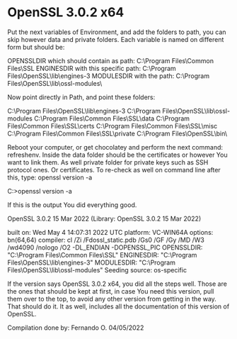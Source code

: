 # OpenSSL 3.0.2 x64

Put the next variables of Environment, and add the folders to path, you can skip however data and private folders.
Each variable is named on different form but should be:

OPENSSLDIR which should contain as path: C:\Program Files\Common Files\SSL
ENGINESDIR with this specific path: C:\Program Files\OpenSSL\lib\engines-3
MODULESDIR with the path: C:\Program Files\OpenSSL\lib\ossl-modules\

Now point directly in Path, and point these folders:

C:\Program Files\OpenSSL\lib\engines-3
C:\Program Files\OpenSSL\lib\ossl-modules
C:\Program Files\Common Files\SSL\data
C:\Program Files\Common Files\SSL\certs
C:\Program Files\Common Files\SSL\misc
C:\Program Files\Common Files\SSL\private
C:\Program Files\OpenSSL\bin\

Reboot your computer, or get chocolatey and perform the next command: refreshenv.
Inside the data folder should be the certificates or however You want to link them.
As well private folder for private keys such as SSH protocol ones. Or certificates.
To re-check as well on command line after this, type: openssl version -a


C:\>openssl version -a


If this is the output You did everything good.


OpenSSL 3.0.2 15 Mar 2022 (Library: OpenSSL 3.0.2 15 Mar 2022)


built on: Wed May 4 14:07:31 2022 UTC
platform: VC-WIN64A
options: bn(64,64)
compiler: cl /Zi /Fdossl_static.pdb /Gs0 /GF /Gy /MD /W3 /wd4090 /nologo /O2 -DL_ENDIAN -DOPENSSL_PIC
OPENSSLDIR: "C:\Program Files\Common Files\SSL"
ENGINESDIR: "C:\Program Files\OpenSSL\lib\engines-3"
MODULESDIR: "C:\Program Files\OpenSSL\lib\ossl-modules"
Seeding source: os-specific


If the version says OpenSSL 3.0.2 x64, you did all the steps well.
Those are the ones that should be kept at first, in case You need this version, pull them over to the top, to avoid any other version from getting in the way.
That should do it. It as well, includes all the documentation of this version of OpenSSL.


Compilation done by: Fernando O.
04/05/2022
